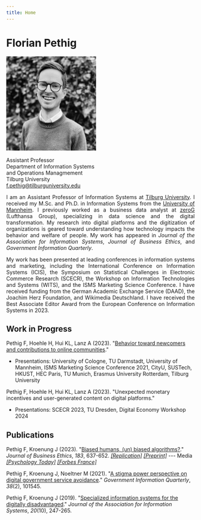 ```yaml
---
title: Home
---
```


# Florian Pethig

<div class="flex-container">
<div class="flex-item-left">
<img src="avatar.jpeg" style="max-width:240px;" >

Assistant Professor <br>
Department of Information Systems <br> and Operations Managmement<br>
Tilburg University <br>
<a href="mailto:f.pethig@tilburguniversity.edu">f.pethig@tilburguniversity.edu</a></p>
</div>
<div class="flex-item-right" style="text-align: justify">
<span style="">
I am an Assistant Professor of Information Systems at <a href="https://www.tilburguniversity.edu">Tilburg University</a>. I received my M.Sc. and Ph.D. in Information Systems from the <a href="https://www.uni-mannheim.de/en/">University of Mannheim</a>. I previously worked as a business data analyst at <a href="https://www.zerog.aero">zeroG</a> (Lufthansa Group), specializing in data science and the digital transformation. My research into digital platforms and the digitization of organizations is geared toward understanding how technology impacts the behavior and welfare of people. My work has appeared in <i>Journal of the Association for Information Systems</i>, <i>Journal of Business Ethics</i>, and <i>Government Information Quarterly</i>.

My work has been presented at leading conferences in information systems and marketing, including the International Conference on Information Systems (ICIS), the Symposium on Statistical Challenges in Electronic Commerce Research (SCECR), the Workshop on Information Technologies and Systems (WITS), and the ISMS Marketing Science Conference. I have received funding from the German Academic Exchange Service (DAAD), the Joachim Herz Foundation, and Wikimedia Deutschland. I have received the Best Associate Editor Award from the European Conference on Information Systems in 2023.
</span>
</div>
</div>

## Work in Progress

Pethig F, Hoehle H, Hui KL, Lanz A (2023). "[Behavior toward newcomers and contributions to online communities](/preprints/nudge.pdf)."

* Presentations: University of Cologne, TU Darmstadt, University of Mannheim, ISMS Marketing Science Conference 2021, CityU, SUSTech, HKUST, HEC Paris, TU Munich, Erasmus University Rotterdam, Tilburg University

Pethig F, Hoehle H, Hui KL, Lanz A (2023). "Unexpected monetary incentives and user-generated content on digital platforms."

* Presentations: SCECR 2023, TU Dresden, Digital Economy Workshop 2024

## Publications

Pethig F, Kroenung J (2023). "[Biased humans, (un) biased algorithms?](https://link.springer.com/content/pdf/10.1007/s10551-022-05071-8.pdf)." _Journal of Business Ethics_, *183*, 637-652.
*[[Replication]](https://osf.io/axgp2/) [[Preprint]](/preprints/bias.pdf)*
--- Media *[[Psychology Today]](https://www.psychologytoday.com/us/blog/the-behavioral-science-hub/202210/will-algorithms-remove-gender-bias-in-hiring) [[Forbes France]](https://www.forbes.fr/business/algorithme-leadership-vers-une-parite-homme-femme/)*

Pethig F, Kroenung J, Noeltner M (2021). "[A stigma power perspective on digital government service avoidance](https://www.sciencedirect.com/science/article/pii/S0740624X20303245)." _Government Information Quarterly_, *38*(2), 101545.

Pethig F, Kroenung J (2019). "[Specialized information systems for the digitally disadvantaged](https://aisel.aisnet.org/jais/vol20/iss10/5/)." _Journal of the Association for Information Systems_, *20*(10), 247-265.



